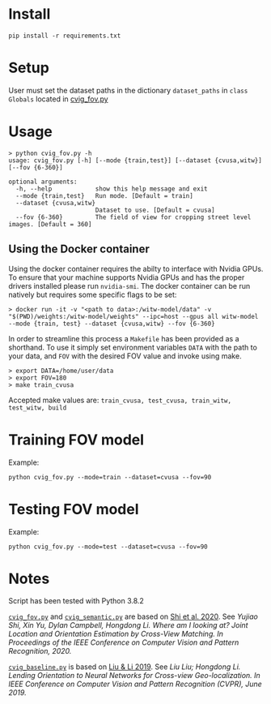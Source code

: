 
# Install 
```
pip install -r requirements.txt
```

# Setup 
User must set the dataset paths in the dictionary `dataset_paths` in `class Globals` located in [cvig_fov.py](cvig_fov.py)

# Usage 
```
> python cvig_fov.py -h
usage: cvig_fov.py [-h] [--mode {train,test}] [--dataset {cvusa,witw}] [--fov {6-360}]

optional arguments:
  -h, --help            show this help message and exit
  --mode {train,test}   Run mode. [Default = train]
  --dataset {cvusa,witw}
                        Dataset to use. [Default = cvusa]
  --fov {6-360}         The field of view for cropping street level images. [Default = 360]
```
## Using the Docker container
Using the docker container requires the abilty to interface with Nvidia GPUs. To ensure that your machine supports Nvidia GPUs and has the proper drivers installed please run `nvidia-smi`. The docker container can be run natively but requires some specific flags to be set:
```
> docker run -it -v "<path to data>:/witw-model/data" -v "$(PWD)/weights:/witw-model/weights" --ipc=host --gpus all witw-model --mode {train, test} --dataset {cvusa,witw} --fov {6-360}

```
In order to streamline this process a `Makefile` has been provided as a shorthand. To use it simply set environment variables `DATA` with the path to your data, and `FOV` with the desired FOV value and invoke using make.
```
> export DATA=/home/user/data
> export FOV=180
> make train_cvusa
```
Accepted make values are: `train_cvusa, test_cvusa, train_witw, test_witw, build`

# Training FOV model 
Example: 
```
python cvig_fov.py --mode=train --dataset=cvusa --fov=90
```

# Testing FOV model 
Example: 
```
python cvig_fov.py --mode=test --dataset=cvusa --fov=90
```

# Notes
Script has been tested with Python 3.8.2

[`cvig_fov.py`](cvig_fov.py) and [`cvig_semantic.py`](cvig_semantic.py) are based on [Shi et al. 2020](https://github.com/shiyujiao/cross_view_localization_DSM).  See *Yujiao Shi, Xin Yu, Dylan Campbell, Hongdong Li. Where am I looking at? Joint Location and Orientation Estimation by Cross-View Matching. In Proceedings of the IEEE Conference on Computer Vision and Pattern Recognition, 2020.*

[`cvig_baseline.py`](cvig_baseline.py) is based on [Liu & Li 2019](https://github.com/Liumouliu/OriCNN).  See *Liu Liu; Hongdong Li. Lending Orientation to Neural Networks for Cross-view Geo-localization. In IEEE Conference on Computer Vision and Pattern Recognition (CVPR), June 2019.*